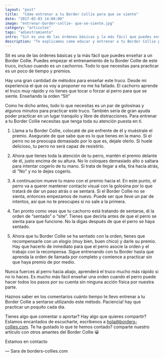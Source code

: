 ```yaml
---
layout: "post"
title:  "Cómo entrenar a tu Border Collie para que se siente"
date: "2017-02-03 14:00:00"
image: "entrenar-border-collie- que-se-siente.jpg"
category: "articulos"
tags: "adiestramiento"
intro: "Sit es una de las órdenes básicas y la más fácil que puedes enseñar a un Border Collie. Todo lo que necesitas para practicar es un poco de tiempo y premios."
description: "Te explicamos como educar y entrenar a tu Border Collie para enseñarle una de las primeras ordenes basicas, sit o sentarse"
---
```


Sit es una de las órdenes básicas y la más fácil que puedes enseñar a un Border Collie. Puedes empezar el entrenamiento de tu Border Collie de este truco, incluso cuando es un cachorros. Todo lo que necesitas para practicar es un poco de tiempo y premios.

Hay una gran cantidad de métodos para enseñar este truco. Desde mi experiencia el que os voy a proponer no me ha fallado. El cachorro aprende el truco muy rápido y no tienes que tocar o forzar al perro para que se siente.
Enseñando la orden “Sit”

Como he dicho antes, todo lo que necesitas es un par de golosinas y algunos minutos para practicar este truco. También sería de gran ayuda poder practicar en un lugar tranquilo y libre de distracciones. Para entrenar a tu Border Collie necesitas que tenga toda su atención puesta en ti.

1. Llama a tu Border Collie, colocaté de pie enfrente de él y muéstrale el premio. Asegurate de que sabe que es lo que tienes en la mano. Si el perro no se preocupa demasiado por lo que es, dejale olerlo. Si huele delicioso, tu perro no será capaz de resistirlo.

2. Ahora que tienes toda la atención de tu perro, mantén el premio delante de él, justo encima de su altura. No lo coloques demasiado alto o saltara para intentar cogerlo de tu mano. Si trata de llegar a ella, tira hacia atrás, di "No" y no le dejes cogerlo.

3. A continuacion mueve tu mano con el premio hacia el. En este punto, el perro va a querer mantener contacto visual con la golosina por lo que tratará de dar un paso atrás o se sentará. Si el Border Collie no se sienta, entonces empezamos de nuevo. Puede ser que lleve un par de intentos, así que no te preocupes si no sale a la primera.  

4. Tan pronto como veas que tu cachorro está tratando de sentarse, di la orden de “sentado” o “site”. Tienes que decirla antes de que el perro se sienta para que funcione. No la digas después de que el perro se haya sentado.

5. Ahora que tu Border Collie se ha sentado con la orden, tienes que recompensarle con un elogio (muy bien, buen chico) y darle su premio. Hay que hacerlo de inmediato para que el perro asocie la orden y el trabajo con la recompensa. Sigue entrenando con tu Border hasta que aprenda la orden de llamada por completo y comience a practicar sin que haya premio de por medio.

Nunca fuerces al perro hacia abajo, aprenderá el truco mucho más rápido si no lo haces. Es mucho más fácil enseñar una orden cuando el perro puede hacer todos los pasos por su cuenta sin ninguna acción física por nuestra parte.

Haznos saber en los comentarios cuánto tiempo te llevo entrenar a tu Border Collie a sentarse utilizando este método. Paciencia! hay que practicar un poquito cada dia.

Tienes algo que comentar o aportar? Hay algo que quieres compartir? Estamos encantados de escucharte, escríbenos a hola@borders-collies.com.
Te ha gustado lo que te hemos contado? comparte nuestro articulo con otros amantes del Border Collie 😀

Estamos en contacto

— Sara de borders-collies.com
